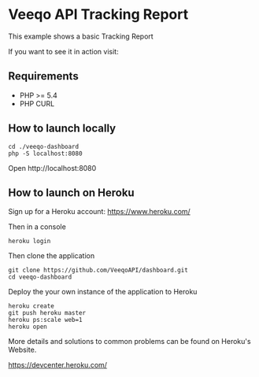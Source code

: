 # Veeqo API Tracking Report

This example shows a basic Tracking Report

If you want to see it in action visit:

## Requirements
 
- PHP >= 5.4
- PHP CURL

## How to launch locally

    cd ./veeqo-dashboard
    php -S localhost:8080

Open http://localhost:8080

## How to launch on Heroku

Sign up for a Heroku account:
https://www.heroku.com/

Then in a console

    heroku login

Then clone the application

    git clone https://github.com/VeeqoAPI/dashboard.git
    cd veeqo-dashboard
    
Deploy the your own instance of the application to Heroku

    heroku create
    git push heroku master
    heroku ps:scale web=1
    heroku open
    
More details and solutions to common problems can be found on Heroku's Website.

https://devcenter.heroku.com/
    
 
    
    




